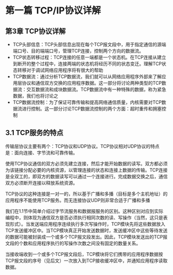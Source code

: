 # 第一篇 TCP/IP协议详解

## 第3章 TCP协议详解

- TCP头部信息：TCP头部信息出现在每个TCP报文段中，用于指定通信的源端端口号、目的端端口号，管理TCP连接，控制两个方向的数据流。
- TCP状态转移过程：TCP连接的任意一端都是一个状态机。在TCP连接从建立到断开的整个过程中，连接两端的状态机将经历不同的状态变迁。理解TCP状态转移对于调试网络应用程序将有很大的帮助
- TCP数据流：通过分析TCP数据流，我们就可以从网络应用程序外部来了解应用层协议和通信双方交换的应用程序数据。这一部分将讨论两种类型的TCP数据流：交互数据流和成块数据流。TCP数据流中有一种特殊的数据，称为紧急数据，我们也将讨论之
- TCP数据流控制：为了保证可靠传输和提高网络通信质量，内核需要对TCP数据流进行控制。这一部分讨论TCP数据流控制的两个方面：超时重传和拥塞控制

## 3.1 TCP服务的特点

传输层协议主要有两个：TCP协议和UDP协议。TCP协议相对UDP协议的特点是：面向连接、字节流和可靠传输。

使用TCP协议通信的双方必须先建立连接，然后才能开始数据的读写。双方都必须为该链接分配必要的内核资源，以管理连接的状态和连接上数据的传输。TCP连接是全双工的，即双方的数据读写可以通过一个连接进行。完成数据交换之后，通信双方必须断开连接以释放系统资源。

TCP协议的这种连接是一对一的，所以基于广播和多播（目标是多个主机地址）的应用程序不能使用TCP服务。而无连接协议UDP则非常合适于广播和多播

我们在1.1节中简单介绍过字节流服务和数据报服务的区别。这种区别对应到实际编程中，则体现为通信双方是否必须执行相同次数的读、写操作（当然，这只是表现形式）。当发送端应用程序连续执行多次写操作时，TCP模块先将这些数据放入TCP发送缓冲区中。当TCP模块真正开始发送数据时，发送缓冲区中这些等待发送的数据可能被封装成一个或多个TCP报文段发出。因此，TCP模块发送出的TCP报文段的个数和应用程序执行的写操作次数之间没有固定的数量关系。

当接收端收到一个或多个TCP报文段后，TCP模块将它们携带的应用程序数据按TCP报文段的序号（见后文）一次放入到TCP接收缓冲区中，并通知应用程序读取数据。